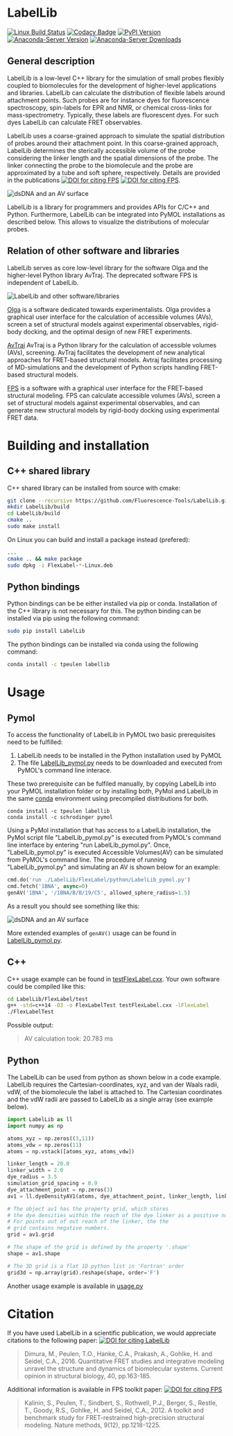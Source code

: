 # LabelLib
[![Linux Build Status](https://travis-ci.org/Fluorescence-Tools/LabelLib.svg?branch=master)](https://travis-ci.org/Fluorescence-Tools/LabelLib)
[![Codacy Badge](https://api.codacy.com/project/badge/Grade/3b300f9db3ae42688619acfde63b1907)](https://www.codacy.com/app/tpeulen/LabelLib?utm_source=github.com&amp;utm_medium=referral&amp;utm_content=Fluorescence-Tools/LabelLib&amp;utm_campaign=Badge_Grade)
[![PyPI Version](https://badge.fury.io/py/LabelLib.svg)](https://pypi.org/project/LabelLib)
[![Anaconda-Server Version](https://anaconda.org/tpeulen/labellib/badges/version.svg)](https://anaconda.org/tpeulen/labellib)
[![Anaconda-Server Downloads](https://anaconda.org/tpeulen/labellib/badges/downloads.svg)](https://anaconda.org/tpeulen/labellib)

## General description
LabelLib is a low-level C++ library for the simulation of small probes flexibly coupled to biomolecules for the 
development of higher-level applications and libraries. LabelLib can calculate the distribution of flexible labels 
around attachment points. Such probes are for instance dyes for fluorescence spectroscopy, spin-labels for EPR and 
NMR, or chemical cross-links for mass-spectrometry. Typically, these labels are fluorescent dyes. For such dyes 
LabelLib can calculate FRET observables. 

LabelLib uses a coarse-grained approach to simulate the spatial distribution of probes around their attachment point. 
In this coarse-grained approach, LabelLib determines the sterically accessible volume of the probe considering the 
linker length and the spatial dimensions of the probe. The linker connecting the probe to the biomolecule and the 
probe are approximated by a tube and soft sphere, respectively. Details are provided in the publications 
[![DOI for citing FPS](https://img.shields.io/badge/DOI-10.1038%2Fnmeth.2222-blue.svg)](https://doi.org/10.1038/nmeth.2222)
[![DOI for citing FPS](https://img.shields.io/badge/DOI-10.1021%2Fja105725e-blue.svg)](https://doi.org/10.1021/ja105725e).


![dsDNA and an AV surface][2]

LabelLib is a library for programmers and provides APIs for C/C++ and Python. Furthermore, LabelLib can be integrated 
into PyMOL installations as described below. This allows to visualize the distributions of molecular probes.

## Relation of other software and libraries

LabelLib serves as core low-level library for the software Olga and the higher-level Python library AvTraj. The
deprecated software FPS is independent of LabelLib.

![LabelLib and other software/libraries][3]

[Olga](https://github.com/Fluorescence-Tools/Olga) is a software dedicated towards experimentalists. Olga provides a
 graphical user interface for the calculation of accessible volumes (AVs), screen a set of structural models against 
 experimental observables, rigid-body docking, and the optimal design of new FRET experiments. 

[AvTraj](https://github.com/Fluorescence-Tools/avtraj)
AvTraj is a Python library for the calculation of accessible volumes (AVs), screening. AvTraj facilitates the 
development of new analytical approaches for FRET-based structural models. Avtraj facilitates processing of 
MD-simulations and the development of Python scripts handling FRET-based structural models. 

[FPS](http://www.mpc.hhu.de/software/fps.html) is a software with a graphical user interface for the FRET-based 
structural modeling. FPS can calculate accessible volumes (AVs), screen a set of structural models against experimental 
observables, and can generate new structural models by rigid-body docking using experimental FRET data.


# Building and installation

## C++ shared library

C++ shared library can be installed from source with cmake:
```bash
git clone --recursive https://github.com/Fluorescence-Tools/LabelLib.git
mkdir LabelLib/build
cd LabelLib/build
cmake ..
sudo make install
```
On Linux you can build and install a package instead (prefered):
```bash
...
cmake .. && make package
sudo dpkg -i FlexLabel-*-Linux.deb
```

## Python bindings

Python bindings can be be either installed via pip or conda. Installation of the C++ library is not necessary for this.
The python binding can be installed via pip using the following command:
```bash
sudo pip install LabelLib
```
The python bindings can be installed via conda using the following command:
```bash
conda install -c tpeulen labellib
```


# Usage

## Pymol

To access the functionality of LabelLib in PyMOL two basic prerequisites need to be fulfilled:
  1) LabelLib needs to be installed in the Python installation used by PyMOL
  2) The file [LabelLib_pymol.py](FlexLabel/python/LabelLib_pymol.py) needs to be downloaded and executed from 
  PyMOL's command line interace. 

These two prerequisite can be fulfiled manually, by copying LabelLib into
your PyMOL installation folder or by installing both, PyMol and LabelLib
in the same [conda](https://docs.conda.io/en/latest/miniconda.html) environment
using precompiled distributions for both.

```
conda install -c tpeulen labellib
conda install -c schrodinger pymol
```

Using a PyMol installation that has access to a LabelLib installation, 
the PyMol script file "LabelLib_pymol.py" is executed from PyMOL's 
command line interface by entering "run LabelLib_pymol.py". Once, 
"LabelLib_pymol.py" is executed Accessible Volumes(AV) can be simulated 
from PyMOL's command line. The procedure of running "LabelLib_pymol.py" 
and simulating an AV is shown below for an example:

```python
cmd.do('run ./LabelLib/FlexLabel/python/LabelLib_pymol.py')
cmd.fetch('1BNA', async=0)
genAV('1BNA', '/1BNA/B/B/19/C5', allowed_sphere_radius=1.5)
```
As a result you should see something like this:

![dsDNA and an AV surface][2]

More extended examples of `genAV()` usage can be found in [LabelLib_pymol.py](FlexLabel/python/LabelLib_pymol.py).

## C++

C++ usage example can be found in [testFlexLabel.cxx](FlexLabel/test/testFlexLabel.cxx). Your own software could be 
compiled like this:
```bash
cd LabelLib/FlexLabel/test
g++ -std=c++14 -O3 -o FlexLabelTest testFlexLabel.cxx -lFlexLabel
./FlexLabelTest
```
Possible output:
> AV calculation took: 20.783 ms

## Python

The LabelLib can be used from python as shown below in a code example.
LabelLib requires the Cartesian-coordinates, xyz, and van der Waals radii, vdW, of the biomolecule the label is 
attached to. The Cartesian coordinates and the vdW radii are passed to LabelLib as a single array (see example below). 
```python
import LabelLib as ll
import numpy as np

atoms_xyz = np.zeros((3,11))
atoms_vdw = np.zeros(11)
atoms = np.vstack([atoms_xyz, atoms_vdw])

linker_length = 20.0
linker_width = 2.0
dye_radius = 3.5
simulation_grid_spacing = 0.9
dye_attachment_point = np.zeros(3)
av1 = ll.dyeDensityAV1(atoms, dye_attachment_point, linker_length, linker_width, dye_radius, simulation_grid_spacing)

# The object av1 has the property grid, which stores
# the dye densities within the reach of the dye linker as a positive number. 
# For points out of out reach of the linker, the the 
# grid contains negative numbers.
grid = av1.grid

# The shape of the grid is defined by the property '.shape'
shape = av1.shape

# The 3D grid is a flat 1D python list in 'Fortran' order
grid3d = np.array(grid).reshape(shape, order='F')

```
Another usage example is available in [usage.py](FlexLabel/python/usage.py)

# Citation
If you have used LabelLib in a scientific publication, we would appreciate citations to the following paper: 
[![DOI for citing LabelLib](https://img.shields.io/badge/DOI-10.1016%2Fj.sbi.2016.11.012-blue.svg)](https://doi.org/10.1016/j.sbi.2016.11.012)
> Dimura, M., Peulen, T.O., Hanke, C.A., Prakash, A., Gohlke, H. and Seidel, C.A., 2016. Quantitative FRET studies and integrative modeling unravel the structure and dynamics of biomolecular systems. Current opinion in structural biology, 40, pp.163-185.

Additional information is available in FPS toolkit paper: [![DOI for citing FPS](https://img.shields.io/badge/DOI-10.1038%2Fnmeth.2222-blue.svg)](https://doi.org/10.1038/nmeth.2222)
> Kalinin, S., Peulen, T., Sindbert, S., Rothwell, P.J., Berger, S., Restle, T., Goody, R.S., Gohlke, H. and Seidel, C.A., 2012. A toolkit and benchmark study for FRET-restrained high-precision structural modeling. Nature methods, 9(12), pp.1218-1225.

[1]: https://pymol.org/ "Pymol"
[2]: docs/images/pymol_example.png "dsDNA and an AV surface"
[3]: docs/images/software_overview.svg "LabelLib and other software/libraries"
